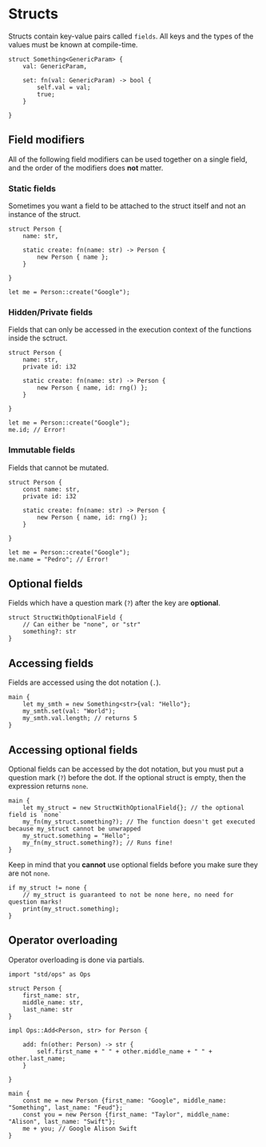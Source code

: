 
# Structs

Structs contain key-value pairs called `fields`. All keys and the types of the values must be known at compile-time.

```
struct Something<GenericParam> {
    val: GenericParam,

    set: fn(val: GenericParam) -> bool {
        self.val = val;
        true;
    }

}
```

## Field modifiers

All of the following field modifiers can be used together on a single field, and the order of the modifiers does **not** matter.

### Static fields

Sometimes you want a field to be attached to the struct itself and not an instance of the struct.

```
struct Person {
    name: str,

    static create: fn(name: str) -> Person {
        new Person { name };
    }

}

let me = Person::create("Google");
```

### Hidden/Private fields

Fields that can only be accessed in the execution context of the functions inside the sctruct.

```
struct Person {
    name: str,
    private id: i32

    static create: fn(name: str) -> Person {
        new Person { name, id: rng() };
    }

}

let me = Person::create("Google");
me.id; // Error!
```

### Immutable fields

Fields that cannot be mutated.

```
struct Person {
    const name: str,
    private id: i32

    static create: fn(name: str) -> Person {
        new Person { name, id: rng() };
    }

}

let me = Person::create("Google");
me.name = "Pedro"; // Error!
```

## Optional fields

Fields which have a question mark (`?`) after the key are **optional**.

```
struct StructWithOptionalField {
    // Can either be "none", or "str"
    something?: str
}
```

## Accessing fields

Fields are accessed using the dot notation (`.`).

```
main {
    let my_smth = new Something<str>{val: "Hello"};
    my_smth.set(val: "World");
    my_smth.val.length; // returns 5
}
```


## Accessing optional fields

Optional fields can be accessed by the dot notation, but you must put a question mark (`?`) before the dot. If the optional struct is empty, then the expression returns `none`.

```
main {
    let my_struct = new StructWithOptionalField{}; // the optional field is `none`
    my_fn(my_struct.something?); // The function doesn't get executed because my_struct cannot be unwrapped
    my_struct.something = "Hello";
    my_fn(my_struct.something?); // Runs fine!
}
```

Keep in mind that you **cannot** use optional fields before you make sure they are not `none`. 

```
if my_struct != none {
    // my_struct is guaranteed to not be none here, no need for question marks!
    print(my_struct.something);
}
```

## Operator overloading

Operator overloading is done via partials. 

```
import "std/ops" as Ops

struct Person {
    first_name: str,
    middle_name: str,
    last_name: str
}

impl Ops::Add<Person, str> for Person {

    add: fn(other: Person) -> str {
        self.first_name + " " + other.middle_name + " " + other.last_name;
    }

}

main {
    const me = new Person {first_name: "Google", middle_name: "Something", last_name: "Feud"};
    const you = new Person {first_name: "Taylor", middle_name: "Alison", last_name: "Swift"};
    me + you; // Google Alison Swift
}
```